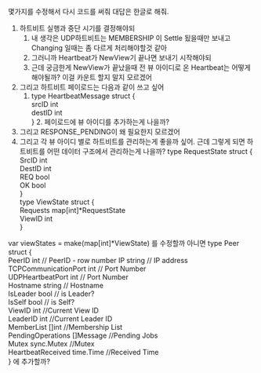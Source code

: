 
몇가지를 수정해서 다시 코드를 써줘 대답은 한글로 해줘. 
1. 하트비트 실행과 중단 시기를 결정해야되
	1. 내 생각은 UDP하트비트는 MEMBERSHIP 이 Settle 됬을때만 보내고 Changing 일때는 좀 다르게 처리해야할것 같아
	2. 그러니까 Heartbeat가 NewView기 끝나면 보내기 시작해야되
	3. 근데 궁금한게 NewView가 끝났을때 전 뷰 아이디로 온 Heartbeat는 어떻게 해야될까? 이걸 카운트 할지 말지 모르겠어
2. 그리고 하트비트 페이로드는 다음과 같이 쓰고 싶어
	1. type HeartbeatMessage struct {  
    srcID  int  
    destID int  
}
		2. 페이로드에 뷰 아이디를 추가하는게 나을까?
1. 그리고 RESPONSE_PENDING이 왜 필요한지 모르겠어 
2. 그리고 각 뷰 아이디 별로 하트비트를 관리하는게 좋을까 싶어. 근데 그렇게 되면 하트비트를 어떤 데이터 구조에서 관리하는게 나을까? type RequestState struct {  
    SrcID  int  
    DestID int  
    REQ    bool  
    OK     bool  
}  
type ViewState struct {  
    Requests map[int]*RequestState  
    ViewID   int  
}  
  
var viewStates = make(map[int]*ViewState) 를 수정할까 아니면 type Peer struct {  
    PeerID               int        // PeerID - row number    IP                   string     // IP address    TCPCommunicationPort int        // Port Number  
    UDPHeartbeatPort     int        // Port Number  
    Hostname             string     // Hostname  
    IsLeader             bool       // is Leader?  
    IsSelf               bool       // is Self?  
    ViewID               int        //Current View ID  
    LeaderID             int        //Current Leader ID  
    MemberList           []int      //Membership List  
    PendingOperations    []Message  //Pending Jobs  
    Mutex                sync.Mutex //Mutex  
    HeartbeatReceived    time.Time  //Received Time  
} 에 추가할까?

